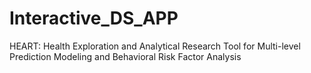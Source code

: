 # Interactive_DS_APP
HEART: Health Exploration and Analytical Research Tool for Multi-level Prediction Modeling and Behavioral Risk Factor Analysis
